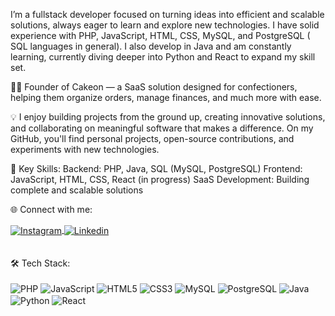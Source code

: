 I’m a fullstack developer focused on turning ideas into efficient and scalable solutions, always eager to learn and explore new technologies. I have solid experience with PHP, JavaScript, HTML, CSS, MySQL, and PostgreSQL ( SQL languages in general). I also develop in Java and am constantly learning, currently diving deeper into Python and React to expand my skill set.

👨‍💼 Founder of Cakeon — a SaaS solution designed for confectioners, helping them organize orders, manage finances, and much more with ease.

💡 I enjoy building projects from the ground up, creating innovative solutions, and collaborating on meaningful software that makes a difference. On my GitHub, you'll find personal projects, open-source contributions, and experiments with new technologies.

🚀 Key Skills:
Backend: PHP, Java, SQL (MySQL, PostgreSQL)
Frontend: JavaScript, HTML, CSS, React (in progress)
SaaS Development: Building complete and scalable solutions

🌐 Connect with me:
<div> <a href="https://instagram.com/pauloalves" target="_blank"> <img align="center" src="https://img.shields.io/badge/Instagram-E4405F?style=for-the-badge&logo=instagram&logoColor=white" alt="Instagram"/> </a> <a href="https://www.linkedin.com/in/pauloalvespj/" target="_blank"> <img align="center" src="https://img.shields.io/badge/LinkedIn-0077B5?style=for-the-badge&logo=linkedin&logoColor=white" alt="Linkedin"/> </a> </div>
<br><br>🛠️ Tech Stack:
<div><br> <img align="center" alt="PHP" src="https://img.shields.io/badge/PHP-777BB4?style=for-the-badge&logo=php&logoColor=white"> <img align="center" alt="JavaScript" src="https://img.shields.io/badge/JavaScript-F7DF1E?style=for-the-badge&logo=javascript&logoColor=black"> <img align="center" alt="HTML5" src="https://img.shields.io/badge/HTML5-E34F26?style=for-the-badge&logo=html5&logoColor=white"> <img align="center" alt="CSS3" src="https://img.shields.io/badge/CSS3-1572B6?style=for-the-badge&logo=css3&logoColor=white"> <img align="center" alt="MySQL" src="https://img.shields.io/badge/MySQL-4479A1?style=for-the-badge&logo=mysql&logoColor=white"> <img align="center" alt="PostgreSQL" src="https://img.shields.io/badge/PostgreSQL-316192?style=for-the-badge&logo=postgresql&logoColor=white"> <img align="center" alt="Java" src="https://img.shields.io/badge/Java-007396?style=for-the-badge&logo=java&logoColor=white"> <img align="center" alt="Python" src="https://img.shields.io/badge/Python-3776AB?style=for-the-badge&logo=python&logoColor=white"> <img align="center" alt="React" src="https://img.shields.io/badge/React-20232A?style=for-the-badge&logo=react&logoColor=61DAFB"> </div>

